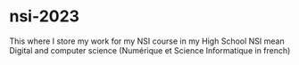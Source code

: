 # nsi-2023

This where I store my work for my NSI course in my High School
NSI mean Digital and computer science (Numérique et Science Informatique in french)
